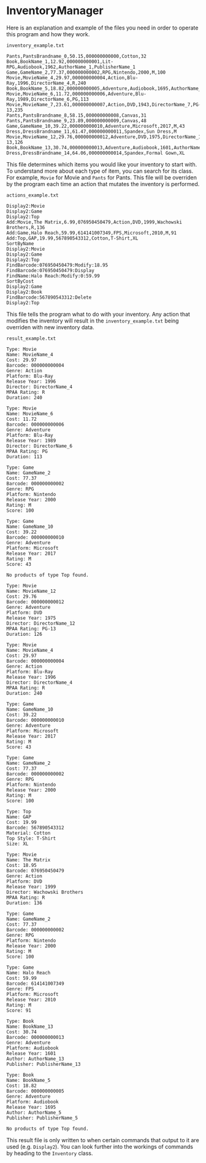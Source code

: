 # InventoryManager

Here is an explanation and example of the files you need in order to operate this program and how they work.

`inventory_example.txt`
```
Pants,PantsBrandname_0,50.15,000000000000,Cotton,32
Book,BookName_1,12.92,000000000001,Lit-RPG,Audiobook,1962,AuthorName_1,PublisherName_1
Game,GameName_2,77.37,000000000002,RPG,Nintendo,2000,M,100
Movie,MovieName_4,29.97,000000000004,Action,Blu-Ray,1996,DirectorName_4,R,240
Book,BookName_5,18.82,000000000005,Adventure,Audiobook,1695,AuthorName_5,PublisherName_5
Movie,MovieName_6,11.72,000000000006,Adventure,Blu-Ray,1989,DirectorName_6,PG,113
Movie,MovieName_7,23.61,000000000007,Action,DVD,1943,DirectorName_7,PG-13,235
Pants,PantsBrandname_8,58.15,000000000008,Canvas,31
Pants,PantsBrandname_9,23.89,000000000009,Canvas,48
Game,GameName_10,39.22,000000000010,Adventure,Microsoft,2017,M,43
Dress,DressBrandname_11,61.47,000000000011,Spandex,Sun Dress,M
Movie,MovieName_12,29.76,000000000012,Adventure,DVD,1975,DirectorName_12,PG-13,126
Book,BookName_13,30.74,000000000013,Adventure,Audiobook,1601,AuthorName_13,PublisherName_13
Dress,DressBrandname_14,64.06,000000000014,Spandex,Formal Gown,XL
```

This file determines which items you would like your inventory to start with.
To understand more about each type of item, you can search for its class. For example, `Movie` for Movie and `Pants` for Pants.
This file will be overriden by the program each time an action that mutates the inventory is performed. 

`actions_example.txt`
```
Display2:Movie
Display2:Game
Display2:Top
Add:Movie,The Matrix,6.99,076950450479,Action,DVD,1999,Wachowski Brothers,R,136
Add:Game,Halo Reach,59.99,614141007349,FPS,Microsoft,2010,M,91
Add:Top,GAP,19.99,567890543312,Cotton,T-Shirt,XL
SortByName
Display2:Movie
Display2:Game
Display2:Top
FindBarcode:076950450479:Modify:18.95
FindBarcode:076950450479:Display
FindName:Halo Reach:Modify:0:59.99
SortByCost
Display2:Game
Display2:Book
FindBarcode:567890543312:Delete
Display2:Top
```

This file tells the program what to do with your inventory. Any action that modifies the inventory will result in the `inventory_example.txt` being overriden with new inventory data.

`result_example.txt`
```
Type: Movie
Name: MovieName_4
Cost: 29.97
Barcode: 000000000004
Genre: Action
Platform: Blu-Ray
Release Year: 1996
Director: DirectorName_4
MPAA Rating: R
Duration: 240

Type: Movie
Name: MovieName_6
Cost: 11.72
Barcode: 000000000006
Genre: Adventure
Platform: Blu-Ray
Release Year: 1989
Director: DirectorName_6
MPAA Rating: PG
Duration: 113

Type: Game
Name: GameName_2
Cost: 77.37
Barcode: 000000000002
Genre: RPG
Platform: Nintendo
Release Year: 2000
Rating: M
Score: 100

Type: Game
Name: GameName_10
Cost: 39.22
Barcode: 000000000010
Genre: Adventure
Platform: Microsoft
Release Year: 2017
Rating: M
Score: 43

No products of type Top found.

Type: Movie
Name: MovieName_12
Cost: 29.76
Barcode: 000000000012
Genre: Adventure
Platform: DVD
Release Year: 1975
Director: DirectorName_12
MPAA Rating: PG-13
Duration: 126

Type: Movie
Name: MovieName_4
Cost: 29.97
Barcode: 000000000004
Genre: Action
Platform: Blu-Ray
Release Year: 1996
Director: DirectorName_4
MPAA Rating: R
Duration: 240

Type: Game
Name: GameName_10
Cost: 39.22
Barcode: 000000000010
Genre: Adventure
Platform: Microsoft
Release Year: 2017
Rating: M
Score: 43

Type: Game
Name: GameName_2
Cost: 77.37
Barcode: 000000000002
Genre: RPG
Platform: Nintendo
Release Year: 2000
Rating: M
Score: 100

Type: Top
Name: GAP
Cost: 19.99
Barcode: 567890543312
Material: Cotton
Top Style: T-Shirt
Size: XL

Type: Movie
Name: The Matrix
Cost: 18.95
Barcode: 076950450479
Genre: Action
Platform: DVD
Release Year: 1999
Director: Wachowski Brothers
MPAA Rating: R
Duration: 136

Type: Game
Name: GameName_2
Cost: 77.37
Barcode: 000000000002
Genre: RPG
Platform: Nintendo
Release Year: 2000
Rating: M
Score: 100

Type: Game
Name: Halo Reach
Cost: 59.99
Barcode: 614141007349
Genre: FPS
Platform: Microsoft
Release Year: 2010
Rating: M
Score: 91

Type: Book
Name: BookName_13
Cost: 30.74
Barcode: 000000000013
Genre: Adventure
Platform: Audiobook
Release Year: 1601
Author: AuthorName_13
Publisher: PublisherName_13

Type: Book
Name: BookName_5
Cost: 18.82
Barcode: 000000000005
Genre: Adventure
Platform: Audiobook
Release Year: 1695
Author: AuthorName_5
Publisher: PublisherName_5

No products of type Top found.
```

This result file is only written to when certain commands that output to it are used (e.g. `Display2`). You can look further into the workings of commands by heading to the `Inventory` class.
